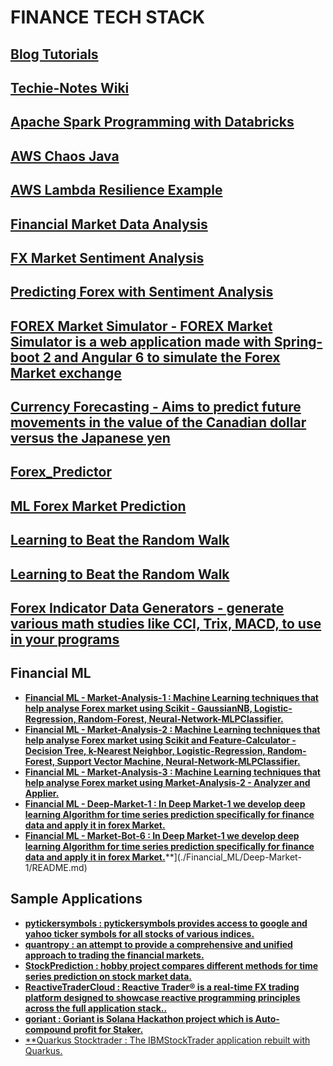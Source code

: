 # FINANCE TECH STACK

## [Blog Tutorials](./Blog_Tutorials/README.md)

## [Techie-Notes Wiki](./Techies_Notes_Wiki/README.md)

## [Apache Spark Programming with Databricks](./Apache_Spark_Programming_With_Databricks/README.md)

## [AWS Chaos Java](./AWS_Chaos_Java/README.md)

## [AWS Lambda Resilience Example](./AWS_lambda_resilience_example/README.md)

## [Financial Market Data Analysis](./Financial_Market_Data_Analysis/README.md)

## [FX Market Sentiment Analysis](./FX_Market_Sentiment_Analysis/README.md)

## [Predicting Forex with Sentiment Analysis](./Predicting_Forex_with_Sentiment_Analysis/README.md)

## [FOREX Market Simulator - FOREX Market Simulator is a web application made with Spring-boot 2 and Angular 6 to simulate the Forex Market exchange](./FOREX_Market_Simulator/README.md)

## [Currency Forecasting - Aims to predict future movements in the value of the Canadian dollar versus the Japanese yen](./Currency_Forecasting/README.md)

## [Forex_Predictor](./Forex_Predictor/README.md)

## [ML Forex Market Prediction](./ML_Forex_Market_Prediction/README.md)

## [Learning to Beat the Random Walk](./learning_to_beat_the_random_walk/README.md)

## [Learning to Beat the Random Walk](./learning_to_beat_the_random_walk/README.md)

## [Forex Indicator Data Generators - generate various math studies like CCI, Trix, MACD, to use in your programs](./Forex_Indicator_Data_Generators/README.md)

## Financial ML
  - [**Financial ML - Market-Analysis-1 : Machine Learning techniques that help analyse Forex market using Scikit - GaussianNB, Logistic-Regression, Random-Forest, Neural-Network-MLPClassifier.**](./Financial_ML/Market-Analysis-1/README.md)
  - [**Financial ML - Market-Analysis-2 : Machine Learning techniques that help analyse Forex market using Scikit and Feature-Calculator - Decision Tree, k-Nearest Neighbor, Logistic-Regression, Random-Forest, Support Vector Machine, Neural-Network-MLPClassifier.**](./Financial_ML/Market-Analysis-2/README.md)
  - [**Financial ML - Market-Analysis-3 : Machine Learning techniques that help analyse Forex market using Market-Analysis-2 - Analyzer and Applier.**](./Financial_ML/Market-Analysis-3/README.md)
  - [**Financial ML - Deep-Market-1 : In Deep Market-1 we develop deep learning Algorithm for time series prediction specifically for finance data and apply it in forex Market.**](./Financial_ML/Deep-Market-1/README.md)
  - [**Financial ML - Market-Bot-6 : In Deep Market-1 we develop deep learning Algorithm for time series prediction specifically for finance data and apply it in forex Market.**](./Financial_ML/Market-Bot-6/README.md)**](./Financial_ML/Deep-Market-1/README.md)

## Sample Applications
  - [**pytickersymbols : pytickersymbols provides access to google and yahoo ticker symbols for all stocks of various indices.**](./Sample_Applications/pytickersymbols/README.md)
  - [**quantropy : an attempt to provide a comprehensive and unified approach to trading the financial markets.**](./Sample_Applications/quantropy/README.md)
  - [**StockPrediction : hobby project compares different methods for time series prediction on stock market data.**](./Sample_Applications/StockPrediction/README.md)
  - [**ReactiveTraderCloud : Reactive Trader® is a real-time FX trading platform designed to showcase reactive programming principles across the full application stack..**](./Sample_Applications/ReactiveTraderCloud/README.md)
  - [**goriant : Goriant is Solana Hackathon project which is Auto-compound profit for Staker.**](./Sample_Applications/goriant/README.md)
  - [**Quarkus Stocktrader : The IBMStockTrader application rebuilt with Quarkus.](./Sample_Applications/quarkus_stocktrader/README.adoc)
